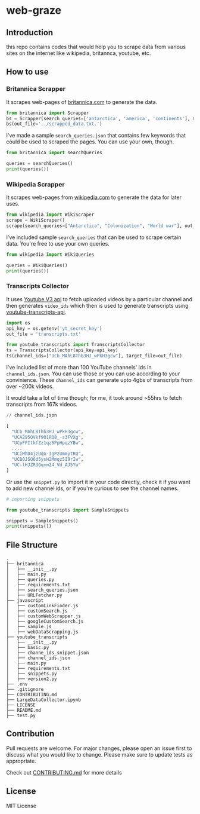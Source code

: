 # web-graze

## Introduction
this repo contains codes that would help you to scrape data from various sites on the internet like wikipedia, britannca, youtube, etc.

## How to use
### Britannica Scrapper
It scrapes web-pages of [britannica.com](https://www.britannica.com/) to generate the data.

```python
from britannica import Scrapper
bs = Scrapper(search_queries=['antarctica', 'america', 'continents'], max_limit=10)
bs(out_file='../scrapped_data.txt.')
```

I've made a sample `search_queries.json` that contains few keywords that could be used to scraped the pages. You can use your own, though.

```python
from britannica import searchQueries

queries = searchQueries()
print(queries())
```

### Wikipedia Scrapper
It scrapes web-pages from [wikipedia.com](https://en.wikipedia.org/) to generate the data for later uses.

```python
from wikipedia import WikiScraper
scrape = WikiScraper()
scrape(search_queries=["Antarctica", "Colonization", "World war"], out_file=out_file)
```

I've included sample `search_queries` that can be used to scrape certain data. You're free to use your own queries.

```python
from wikipedia import WikiQueries

queries = WikiQueries()
print(queries())
```

### Transcripts Collector
It uses [Youtube V3 api](https://developers.google.com/youtube/v3/docs) to fetch uploaded videos by a particular channel and then generates `video_ids` which then is used to generate transcripts using [youtube-transcripts-api](https://github.com/jdepoix/youtube-transcript-api/tree/master).

```python
import os
api_key = os.getenv('yt_secret_key')
out_file = 'transcripts.txt'

from youtube_transcripts import TranscriptsCollector
ts = TranscriptsCollector(api_key=api_key)
ts(channel_ids=["UCb_MAhL8Thb3HJ_wPkH3gcw"], target_file=out_file)
```

I've included list of more than 100 YouTube channels' ids in `channel_ids.json`. You can use those or you can use according to your convinience. These `channel_ids` can generate upto 4gbs of transcripts from over ~200k videos.

It would take a lot of time though; for me, it took around ~55hrs to fetch transcripts from 167k videos.

```python
// channel_ids.json

[
  "UCb_MAhL8Thb3HJ_wPkH3gcw",
  "UCA295QVkf9O1RQ8_-s3FVXg",
  "UCpFFItkfZz1qz5PpHpqzYBw",
  ....
  "UCiMhD4jzUqG-IgPzUmmytRQ",
  "UCB0JSO6d5ysH2Mmqz5I9rIw",
  "UC-lHJZR3Gqxm24_Vd_AJ5Yw"
]
```

Or use the `snippet.py` to import it in your code directly, check it if you want to add new channel ids, or if you're curious to see the channel names.

```python
# importing snippets

from youtube_transcripts import SampleSnippets

snippets = SampleSnippets()
print(snippets())
```

## File Structure
```
.
├── britannica
│   ├── __init__.py
│   ├── main.py
│   ├── queries.py
│   ├── requirements.txt
│   ├── search_queries.json
│   ├── URLFetcher.py
├── javascript
│   ├── customLinkFinder.js
│   ├── customSearch.js
│   ├── customWebScrapper.js
│   ├── googleCustomSearch.js
│   ├── sample.js
│   ├── webDataScrapping.js
├── youtube_transcripts
│   ├── __init__.py
│   ├── basic.py
│   ├── channe_ids_snippet.json
│   ├── channel_ids.json
│   ├── main.py
│   ├── requirements.txt
│   ├── snippets.py
│   ├── version2.py
├── .env
├── .gitignore
├── CONTRIBUTING.md
├── LargeDataCollector.ipynb
├── LICENSE
├── README.md
├── test.py
```

## Contribution
Pull requests are welcome. For major changes, please open an issue first to discuss what you would like to change. Please make sure to update tests as appropriate.

Check out [CONTRIBUTING.md](https://github.com/shivendrra/web-graze/blob/main/CONTRIBUTING.md) for more details

## License
MIT License